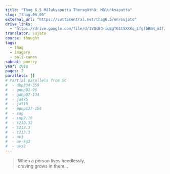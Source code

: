 ```yaml
---
title: "Thag 6.5 Mālukyaputta Theragāthā: Māluṅkyaputta"
slug: "thag.06.05"
external_url: "https://suttacentral.net/thag6.5/en/sujato"
drive_links:
  - "https://drive.google.com/file/d/1VQsEQ-iqBgT61tSXXKq_LfgfbBmN_mIf/view?usp=drivesdk"
translator: sujato
course: thought
tags:
  - thag
  - imagery
  - pali-canon
subcat: poetry
year: 2018
pages: 2
parallels: []
# Partial parallels from SC
#  - dhp334-359
#  - gdhp91-96
#  - gdhp97-134
#  - ja475
#  - ja516
#  - pdhp137-156
#  - sag
#  - snp2.10
#  - t210.32
#  - t212.3
#  - t213.3
#  - uv3
#  - uv-kg3
#  - uvs3
---
```


> When a person lives heedlessly,  
craving grows in them...
